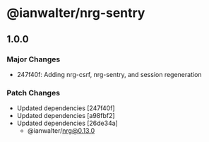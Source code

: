 # @ianwalter/nrg-sentry

## 1.0.0
### Major Changes

- 247f40f: Adding nrg-csrf, nrg-sentry, and session regeneration

### Patch Changes

- Updated dependencies [247f40f]
- Updated dependencies [a98fbf2]
- Updated dependencies [26de34a]
  - @ianwalter/nrg@0.13.0
